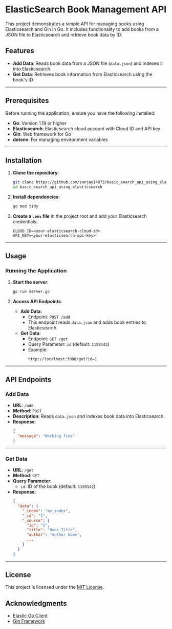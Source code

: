 # ElasticSearch Book Management API

This project demonstrates a simple API for managing books using Elasticsearch and Gin in Go. It includes functionality to add books from a JSON file to Elasticsearch and retrieve book data by ID.

## Features

- **Add Data**: Reads book data from a JSON file (`data.json`) and indexes it into Elasticsearch.
- **Get Data**: Retrieves book information from Elasticsearch using the book's ID.

---

## Prerequisites

Before running the application, ensure you have the following installed:

- **Go**: Version 1.19 or higher
- **Elasticsearch**: Elasticsearch cloud account with Cloud ID and API key
- **Gin**: Web framework for Go
- **dotenv**: For managing environment variables

---

## Installation

1. **Clone the repository**:
   ```bash
   git clone https://github.com/sanjay14073/basic_search_api_using_elasticsearch.git
   cd basic_search_api_using_elasticsearch
   ```

2. **Install dependencies**:
   ```bash
   go mod tidy
   ```

3. **Create a `.env` file** in the project root and add your Elasticsearch credentials:
   ```plaintext
   CLOUD_ID=<your-elasticsearch-cloud-id>
   API_KEY=<your-elasticsearch-api-key>
   ```

---

## Usage

### Running the Application

1. **Start the server**:
   ```bash
   go run server.go
   ```

2. **Access API Endpoints**:
   - **Add Data**: 
     - Endpoint: `POST /add`
     - This endpoint reads `data.json` and adds book entries to Elasticsearch.
   - **Get Data**:
     - Endpoint: `GET /get`
     - Query Parameter: `id` (default: `1159142`)
     - Example:
       ```
       http://localhost:3000/get?id=1
       ```

---

## API Endpoints

### Add Data

- **URL**: `/add`
- **Method**: `POST`
- **Description**: Reads `data.json` and indexes book data into Elasticsearch.
- **Response**:
  ```json
  {
    "message": "Working fine"
  }
  ```

---

### Get Data

- **URL**: `/get`
- **Method**: `GET`
- **Query Parameter**: 
  - `id`: ID of the book (default: `1159142`)
- **Response**:
  ```json
  {
    "data": {
      "_index": "my_index",
      "_id": "1",
      "_source": {
        "id": "1",
        "title": "Book Title",
        "author": "Author Name",
        ...
      }
    }
  }
  ```
---

## License

This project is licensed under the [MIT License](LICENSE).


## Acknowledgments

- [Elastic Go Client](https://github.com/elastic/go-elasticsearch)
- [Gin Framework](https://github.com/gin-gonic/gin)